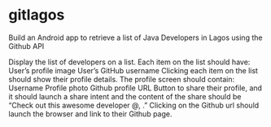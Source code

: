 # gitlagos
Build an Android app to retrieve a list of Java Developers in Lagos using the Github API 

Display the list of developers on a list. Each item on the list should have:
User’s profile image
User’s GitHub username
Clicking each item on the list should show their profile details.
The profile screen should contain:
Username
Profile photo
Github profile URL
Button to share their profile, and it should launch a share intent and the content of the share should be “Check out this awesome developer @<github username>, <github profile url>.”
Clicking on the Github url should launch the browser and link to their Github page.

